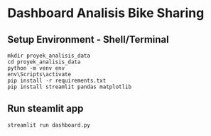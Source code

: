 # Dashboard Analisis Bike Sharing
## Setup Environment - Shell/Terminal
```
mkdir proyek_analisis_data
cd proyek_analisis_data
python -m venv env
env\Scripts\activate
pip install -r requirements.txt
pip install streamlit pandas matplotlib
```

## Run steamlit app
```
streamlit run dashboard.py
```

